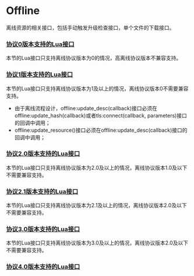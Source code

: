# Offline

<!-- toc -->

离线资源的相关接口，包括手动触发升级检查接口，单个文件的下载接口。

### [协议0版本支持的Lua接口](./lua_offline_0.md)
本节的Lua接口只支持离线协议版本为0的情况，高离线协议版本不兼容支持。


### [协议1版本支持的Lua接口](./lua_offline_1.md)

本节的Lua接口只支持离线协议版本为1及以上的情况，离线协议版本0不需要兼容支持。

- 由于离线流程设计，offline:update_desc(callback)接口必须在offline:update_hash(callback)或者tls:connect(callback, parameters)接口的回调中调用；
- offline:update_resource()接口必须在offline:update_desc(callback)接口的回调中调用；

### [协议2.0版本支持的Lua接口](./lua_offline_2.md)

本节的Lua接口只支持离线协议版本为2.0及以上的情况，离线协议版本1.0及以下不需要兼容支持。

### [协议2.1版本支持的Lua接口](./lua_offline_2.1.md)

本节的Lua接口只支持离线协议版本为2.1及以上的情况，离线协议版本2.0及以下不需要兼容支持。


### [协议3.0版本支持的Lua接口](./lua_offline_3.md)

本节的Lua接口只支持离线协议版本为3.0及以上的情况，离线协议版本2.0及以下不需要兼容支持。

### [协议4.0版本支持的Lua接口](./lua_offline_4.md)